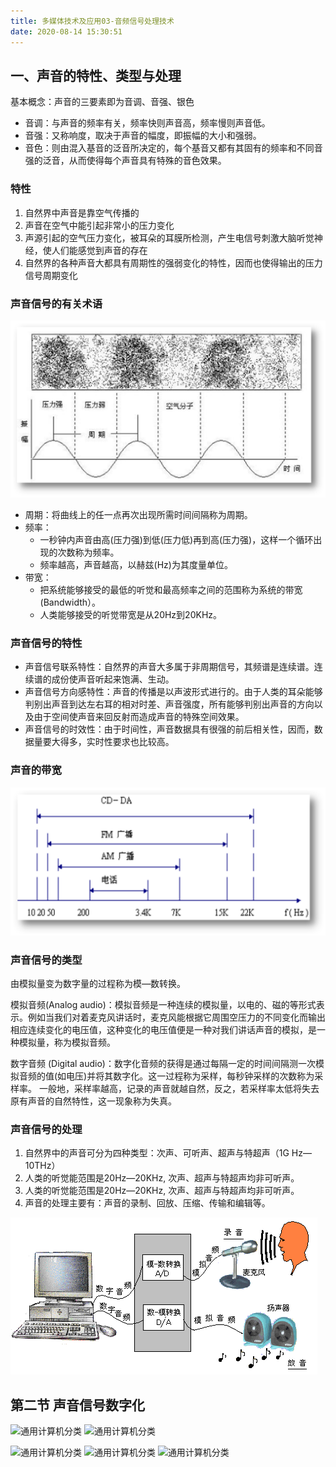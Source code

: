 ```yaml
---
title: 多媒体技术及应用03-音频信号处理技术
date: 2020-08-14 15:30:51
---
```


## 一、声音的特性、类型与处理

基本概念：声音的三要素即为音调、音强、银色

- 音调：与声音的频率有关，频率快则声音高，频率慢则声音低。
- 音强：又称响度，取决于声音的幅度，即振幅的大小和强弱。
- 音色：则由混入基音的泛音所决定的，每个基音又都有其固有的频率和不同音强的泛音，从而使得每个声音具有特殊的音色效果。

### 特性

1. 自然界中声音是靠空气传播的
2. 声音在空气中能引起非常小的压力变化
3. 声源引起的空气压力变化，被耳朵的耳膜所检测，产生电信号刺激大脑听觉神经，使人们能感觉到声音的存在
4. 自然界的各种声音大都具有周期性的强弱变化的特性，因而也使得输出的压力信号周期变化

### 声音信号的有关术语

![声音信号的有关术语](./多媒体技术及应用03-音频信号处理技术/声音信号的有关术语.png)

- 周期：将曲线上的任一点再次出现所需时间间隔称为周期。
- 频率：
  - 一秒钟内声音由高(压力强)到低(压力低)再到高(压力强)，这样一个循环出现的次数称为频率。
  - 频率越高，声音越高，以赫兹(Hz)为其度量单位。
- 带宽：
  - 把系统能够接受的最低的听觉和最高频率之间的范围称为系统的带宽(Bandwidth）。
  - 人类能够接受的听觉带宽是从20Hz到20KHz。

### 声音信号的特性

- 声音信号联系特性：自然界的声音大多属于非周期信号，其频谱是连续谱。连续谱的成份使声音听起来饱满、生动。
- 声音信号方向感特性：声音的传播是以声波形式进行的。由于人类的耳朵能够判别出声音到达左右耳的相对时差、声音强度，所有能够判别出声音的方向以及由于空间使声音来回反射而造成声音的特殊空间效果。
- 声音信号的时效性：由于时间性，声音数据具有很强的前后相关性，因而，数据量要大得多，实时性要求也比较高。

### 声音的带宽

![声音的带宽](./多媒体技术及应用03-音频信号处理技术/声音的带宽.png)

### 声音信号的类型

由模拟量变为数字量的过程称为模—数转换。

模拟音频(Analog audio)：模拟音频是一种连续的模拟量，以电的、磁的等形式表示。例如当我们对着麦克风讲话时，麦克风能根据它周围空压力的不同变化而输出相应连续变化的电压值，这种变化的电压值便是一种对我们讲话声音的模拟，是一种模拟量，称为模拟音频。

数字音频 (Digital audio)：数字化音频的获得是通过每隔一定的时间间隔测一次模拟音频的值(如电压)并将其数字化。这一过程称为采样，每秒钟采样的次数称为采样率。  一般地，采样率越高，记录的声音就越自然，反之，若采样率太低将失去原有声音的自然特性，这一现象称为失真。

### 声音信号的处理

1. 自然界中的声音可分为四种类型：次声、可听声、超声与特超声（1G Hz—10THz）
2. 人类的听觉能范围是20Hz—20KHz, 次声、超声与特超声均非可听声。
3. 人类的听觉能范围是20Hz—20KHz, 次声、超声与特超声均非可听声。
4. 声音的处理主要有：声音的录制、回放、压缩、传输和编辑等。

![声音信号的处理](./多媒体技术及应用03-音频信号处理技术/声音信号的处理.png)

## 第二节  声音信号数字化







![通用计算机分类](./多媒体技术及应用03-音频信号处理技术/通用计算机分类.png)
![通用计算机分类](./多媒体技术及应用03-音频信号处理技术/通用计算机分类.png)

![通用计算机分类](./多媒体技术及应用03-音频信号处理技术/通用计算机分类.png)
![通用计算机分类](./多媒体技术及应用03-音频信号处理技术/通用计算机分类.png)
![通用计算机分类](./多媒体技术及应用03-音频信号处理技术/通用计算机分类.png)